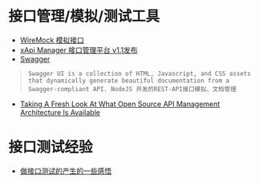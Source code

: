 # 接口管理/模拟/测试工具
* [WireMock 模拟接口](http://wiremock.org/)
* [xApi Manager 接口管理平台 v1.1发布](https://git.oschina.net/duolatech/xapimanager)
* [Swagger ](https://github.com/swagger-api/swagger-ui)[](http://swagger.io)<br/>
> ` Swagger UI is a collection of HTML, Javascript, and CSS assets that dynamically generate beautiful documentation from a Swagger-compliant API.
NodeJS 开发的REST-API接口模拟、文档管理 `
* [Taking A Fresh Look At What Open Source API Management Architecture Is Available](http://apievangelist.com/2014/10/05/taking-a-fresh-look-at-what-open-source-api-management-architecture-is-available/)

# 接口测试经验
* [做接口测试的产生的一些感悟](https://sanwen.net/a/qmhcsoo.html)
